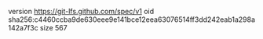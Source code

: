 version https://git-lfs.github.com/spec/v1
oid sha256:c4460ccba9de630eee9e141bce12eea63076514ff3dd242eab1a298a142a7f3c
size 567
